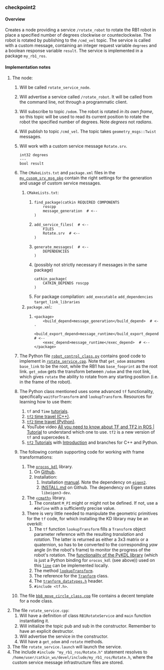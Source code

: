 ### checkpoint2

#### Overview

Creates a node providing a service `/rotate_robot` to rotate the RB1 robot in place a specified number of degrees clockwise or counteclockwise. The robot is rotated by publishing to the `/cmd_vel` topic. The service is called with a custom message, containing an integer request variable `degrees` and a boolean response variable `result`. The service is implemented in a package `my_rb1_ros`.

#### Implementation notes

1. The node:
   1. Will be called `rotate_service_node`.
   2. Will advertise a service called `/rotate_robot`. It will be called from the command line, not through a programmatic client.
   3. Will subscribe to topic `/odom`. The robot is rotated _in its own frame_, so this topic will be used to read its current position to rotate the robot the specified number of degrees. Note _degrees_ not _radians_.
   4. Will publish to topic `/cmd_vel`. The topic takes `geometry_msgs::Twist` messages.
   5. Will work with a custom service message `Rotate.srv`.
      ```
      int32 degrees
      ---
      bool result
      ```
   6. The `CMakeLists.txt` and `package.xml` files in the [`my_cusom_srv_msg_pkg`](https://github.com/ivogeorg/my_custom_srv_msg_pkg) contain the right settings for the generation and usage of custom service messages.
      1. `CMakeLists.txt`:
         1. ```
            find_package(catkin REQUIRED COMPONENTS
                roscpp
                message_generation  # <--
            )
            ```
         2. ```
            add_service_files(  # <--
                FILES
                Rotate.srv  # <--
            )
            ```
         3. ```
            generate_messages(  # <--
                DEPENDENCIES
            )
            ```
         4. (possibly not strictly necessary if messages in the same package)
            ```
            catkin_package(
                CATKIN_DEPENDS roscpp
            )
            ```
         5. For package compilation:
            `add_executable` 
            `add_dependencies`
            `target_link_libraries` 
      2. `package.xml`:
         1. ```
            <package>
                <build_depend>message_generation</build_depend>  # <--
                <build_export_depend>message_runtime</build_export_depend>  # <--
                <exec_depend>message_runtime</exec_depend>  # <--
            </package>
            ```





   7. The Python file [`robot_control_class.py`](https://github.com/ivogeorg/robot_control/blob/441c9c5170ed0f31f4a457d1f1c2077638845141/robot_control_class.py#L37) contains good code to implement in [`rotate_service.cpp`](src/rotate_service.cpp). Note that `get_odom` assumes `base_link` to be the root, while the RB1 has `base_fooprint` as the root link. `get_odom` gets the transform between `/odom` and the root link, which gives `rotate` the ability to rotate from any starting position (i.e. in the frame of the robot). 
   8. The Python class mentioned uses some advanced `tf` functionality, specifically `waitForTransform` and `lookupTransform`. Resources for learning how to use them:
      1. `tf` and `Time` [tutorials](http://wiki.ros.org/tf/Tutorials/tf%20and%20Time%20%28C%2B%2B%29).
      2. [`tf2` time travel (C++)](http://wiki.ros.org/tf/Tutorials/tf%20and%20Time%20%28C%2B%2B%29).
      3. [`tf2` time travel (Python)](http://wiki.ros.org/tf2/Tutorials/Time%20travel%20with%20tf2%20%28Python%29).
      4. YouTube video [All you need to know about TF and TF2 in ROS | Tutorial](https://www.youtube.com/watch?v=_t4HZ8r_qFM) to understand which one to use. `tf2` is a new version of `tf` and supercedes it.
      5. [`tf2` Tutorials](http://wiki.ros.org/tf2/Tutorials) with [Introduction](http://wiki.ros.org/tf2/Tutorials/Introduction%20to%20tf2) and branches for C++ and Python.
   9. The following contain supporting code for working with frame transformations:
      1. The [`orocos_kdl`](https://www.orocos.org/kdl.html) library. 
         1. On [Github](https://github.com/orocos/orocos_kinematics_dynamics).
         2. Installation:
            1. Installation [manual](https://www.orocos.org/wiki/Installation_Manual.html). Note the dependency on [`eigen2`](https://eigen.tuxfamily.org/index.php?title=Main_Page).
            2. [INSTALL.md](https://github.com/orocos/orocos_kinematics_dynamics/blob/master/orocos_kdl/INSTALL.md) on Github. The dependency on Eigen states `libeigen3-dev`.
      2. The [`<cmath>`](https://cplusplus.com/reference/cmath/) library.
         1. The constant `M_PI` might or might not be defined. If not, use a `#define` with a sufficiently precise value.
      3. There is very little needed to manipulate the geometric primitives for the `tf` code, for which installing the KD library may be an overkill:
         1. The `tf` function `lookupTransform` fills a `Transform` object parameter reference with the resulting _translation_ and _rotation_. The latter is returned as either a 3x3 matrix or a quaternion, so has to be converted to the corresponding _yaw_ angle (in the robot's frame) to monitor the progress of the robot's rotation. The [functionality of the PyKDL library](https://docs.ros.org/en/diamondback/api/kdl/html/python/geometric_primitives.html) (which is just a Python binding for `orocos_kdl` (see above)) used on this [`line`](https://github.com/ivogeorg/robot_control/blob/441c9c5170ed0f31f4a457d1f1c2077638845141/robot_control_class.py#L225) can be implemented locally.
         2. The method [`lookupTransform`](https://docs.ros.org/en/indigo/api/tf/html/c++/classtf_1_1Transformer.html#ac01a9f8709a828c427f1a5faa0ced42b).
         3. The reference for the [`Tranform`](https://docs.ros.org/en/indigo/api/tf/html/c++/classtf_1_1Transform.html) class.
         4. The [`tranform_datatypes.h`](https://docs.ros.org/en/indigo/api/tf/html/c++/transform__datatypes_8h_source.html) header.
         5. `#include <tf.h>`.
   8. The file [`bb8_move_circle_class.cpp`](https://github.com/ivogeorg/my_cpp_class/blob/main/src/bb8_move_circle_class.cpp) file contains a decent template for a node class.
2. The file `rotate_service.cpp`:
   1. Will have a definition of class `RB1RotateService` and `main` function instantiating it.
   2. Will initialize the topic pub and sub in the constructor. Remember to have an explicit destructor.
   3. Will advertise the service in the constructor.
   2. Will have a `get_odom` and `rotate` methods.
3. The file `rotate_service.launch` will launch the service.
4. The include `#include "my_rb1_ros/Rotate.h"` statement resolves to `/home/user/catkin_ws/devel/include/my_rb1_ros/Rotate.h`, where the custom service message infrastructure files are stored. 
